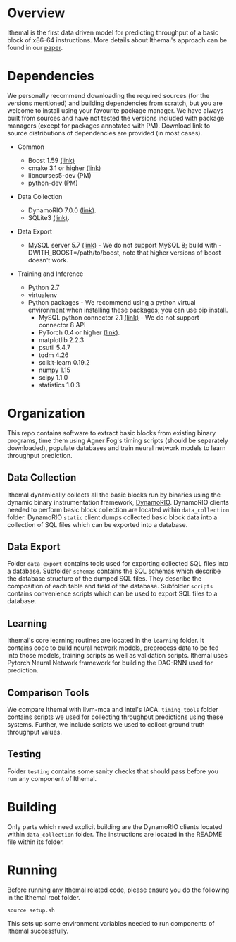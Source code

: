 
# Overview

Ithemal is the first data driven model for predicting throughput of a basic block of x86-64 instructions.
More details about Ithemal's approach can be found in our [paper](https://arxiv.org/abs/1808.07412).

# Dependencies

We personally recommend downloading the required sources (for the versions mentioned) and building dependencies from scratch, but you are welcome to install using your favourite package manager. We have always built from sources and have not tested the versions included with package managers (except for packages annotated with PM). Download link to source distributions of dependencies are provided (in most cases).

* Common
  * Boost 1.59 [(link)](https://www.boost.org/users/download/)
  * cmake 3.1 or higher [(link)](https://cmake.org/download/)
  * libncurses5-dev (PM)
  * python-dev (PM)

* Data Collection
  * DynamoRIO 7.0.0 [(link)](https://github.com/DynamoRIO/dynamorio/wiki/Downloads).
  * SQLite3 [(link)](https://www.sqlite.org/download.html).

* Data Export
  * MySQL server 5.7 [(link)](https://dev.mysql.com/downloads/mysql/5.7.html) - We do not support MySQL 8; build with -DWITH_BOOST=/path/to/boost, note that higher versions of boost doesn't work.

* Training and Inference
  * Python 2.7
  * virtualenv
  * Python packages - We recommend using a python virtual environment when installing these packages; you can use pip install. 
    * MySQL python connector 2.1 [(link)](https://dev.mysql.com/downloads/connector/python/) - We do not support connector 8 API
    * PyTorch 0.4 or higher [(link)](https://pytorch.org).
    * matplotlib 2.2.3
    * psutil 5.4.7
    * tqdm 4.26
    * scikit-learn 0.19.2
    * numpy 1.15
    * scipy 1.1.0
    * statistics 1.0.3

# Organization

This repo contains software to extract basic blocks from existing binary programs, time them using Agner Fog's timing scripts
(should be separately downloaded), populate databases and train neural network models to learn throughput prediction.

## Data Collection

Ithemal dynamically collects all the basic blocks run by binaries using the dynamic binary instrumentation framework, [DynamoRIO](http://dynamorio.org). DynamoRIO clients needed to perform basic block collection are located within `data_collection` folder. DynamoRIO `static` client dumps collected basic block data into a collection of SQL files which can be exported into a database.

## Data Export

Folder `data_export` contains tools used for exporting collected SQL files into a database. Subfolder `schemas` contains the SQL schemas which describe the database structure of the dumped SQL files. They describe the composition of each table and field of the database. Subfolder `scripts` contains convenience scripts which can be used to export SQL files to a database.

## Learning

Ithemal's core learning routines are located in the `learning` folder. It contains code to build neural network models, preprocess data to be fed into those models, training scripts as well as validation scripts. Ithemal uses Pytorch Neural Network framework for building the DAG-RNN used for prediction.

## Comparison Tools

We compare Ithemal with llvm-mca and Intel's IACA. `timing_tools` folder contains scripts we used for collecting throughput predictions using these systems. Further, we include scripts we used to collect ground truth throughput values.

## Testing

Folder `testing` contains some sanity checks that should pass before you run any component of Ithemal.

# Building

Only parts which need explicit building are the DynamoRIO clients located within `data_collection` folder. The instructions are located in the README file within its folder.

# Running

Before running any Ithemal related code, please ensure you do the following in the Ithemal root folder.

`source setup.sh`

This sets up some environment variables needed to run components of Ithemal successfully.